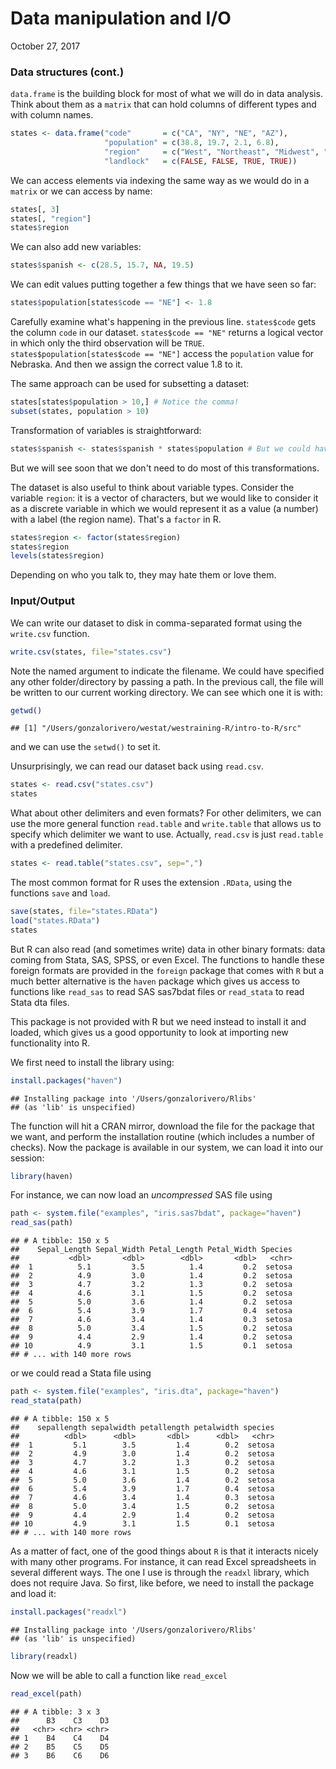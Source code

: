 Data manipulation and I/O
================
October 27, 2017

### Data structures (cont.)

`data.frame` is the building block for most of what we will do in data analysis. Think about them as a `matrix` that can hold columns of different types and with column names.

``` r
states <- data.frame("code"       = c("CA", "NY", "NE", "AZ"), 
                     "population" = c(38.8, 19.7, 2.1, 6.8), 
                     "region"     = c("West", "Northeast", "Midwest", "West"), 
                     "landlock"   = c(FALSE, FALSE, TRUE, TRUE))
```

We can access elements via indexing the same way as we would do in a `matrix` or we can access by name:

``` r
states[, 3] 
states[, "region"]
states$region
```

We can also add new variables:

``` r
states$spanish <- c(28.5, 15.7, NA, 19.5)
```

We can edit values putting together a few things that we have seen so far:

``` r
states$population[states$code == "NE"] <- 1.8
```

Carefully examine what's happening in the previous line. `states$code` gets the column `code` in our dataset. `states$code == "NE"` returns a logical vector in which only the third observation will be `TRUE`. `states$population[states$code == "NE"]` access the `population` value for Nebraska. And then we assign the correct value 1.8 to it.

The same approach can be used for subsetting a dataset:

``` r
states[states$population > 10,] # Notice the comma!
subset(states, population > 10)
```

Transformation of variables is straightforward:

``` r
states$spanish <- states$spanish * states$population # But we could have used a new variable
```

But we will see soon that we don't need to do most of this transformations.

The dataset is also useful to think about variable types. Consider the variable `region`: it is a vector of characters, but we would like to consider it as a discrete variable in which we would represent it as a value (a number) with a label (the region name). That's a `factor` in R.

``` r
states$region <- factor(states$region)
states$region
levels(states$region)
```

Depending on who you talk to, they may hate them or love them.

### Input/Output

We can write our dataset to disk in comma-separated format using the `write.csv` function.

``` r
write.csv(states, file="states.csv")
```

Note the named argument to indicate the filename. We could have specified any other folder/directory by passing a path. In the previous call, the file will be written to our current working directory. We can see which one it is with:

``` r
getwd()
```

    ## [1] "/Users/gonzalorivero/westat/westraining-R/intro-to-R/src"

and we can use the `setwd()` to set it.

Unsurprisingly, we can read our dataset back using `read.csv`.

``` r
states <- read.csv("states.csv")
states
```

What about other delimiters and even formats? For other delimiters, we can use the more general function `read.table` and `write.table` that allows us to specify which delimiter we want to use. Actually, `read.csv` is just `read.table` with a predefined delimiter.

``` r
states <- read.table("states.csv", sep=",")
```

The most common format for R uses the extension `.RData`, using the functions `save` and `load`.

``` r
save(states, file="states.RData")
load("states.RData")
states
```

But R can also read (and sometimes write) data in other binary formats: data coming from Stata, SAS, SPSS, or even Excel. The functions to handle these foreign formats are provided in the `foreign` package that comes with `R` but a much better alternative is the `haven` package which gives us access to functions like `read_sas` to read SAS sas7bdat files or `read_stata` to read Stata dta files.

This package is not provided with R but we need instead to install it and loaded, which gives us a good opportunity to look at importing new functionality into R.

We first need to install the library using:

``` r
install.packages("haven")
```

    ## Installing package into '/Users/gonzalorivero/Rlibs'
    ## (as 'lib' is unspecified)

The function will hit a CRAN mirror, download the file for the package that we want, and perform the installation routine (which includes a number of checks). Now the package is available in our system, we can load it into our session:

``` r
library(haven)
```

For instance, we can now load an *uncompressed* SAS file using

``` r
path <- system.file("examples", "iris.sas7bdat", package="haven")
read_sas(path)
```

    ## # A tibble: 150 x 5
    ##    Sepal_Length Sepal_Width Petal_Length Petal_Width Species
    ##           <dbl>       <dbl>        <dbl>       <dbl>   <chr>
    ##  1          5.1         3.5          1.4         0.2  setosa
    ##  2          4.9         3.0          1.4         0.2  setosa
    ##  3          4.7         3.2          1.3         0.2  setosa
    ##  4          4.6         3.1          1.5         0.2  setosa
    ##  5          5.0         3.6          1.4         0.2  setosa
    ##  6          5.4         3.9          1.7         0.4  setosa
    ##  7          4.6         3.4          1.4         0.3  setosa
    ##  8          5.0         3.4          1.5         0.2  setosa
    ##  9          4.4         2.9          1.4         0.2  setosa
    ## 10          4.9         3.1          1.5         0.1  setosa
    ## # ... with 140 more rows

or we could read a Stata file using

``` r
path <- system.file("examples", "iris.dta", package="haven")
read_stata(path)
```

    ## # A tibble: 150 x 5
    ##    sepallength sepalwidth petallength petalwidth species
    ##          <dbl>      <dbl>       <dbl>      <dbl>   <chr>
    ##  1         5.1        3.5         1.4        0.2  setosa
    ##  2         4.9        3.0         1.4        0.2  setosa
    ##  3         4.7        3.2         1.3        0.2  setosa
    ##  4         4.6        3.1         1.5        0.2  setosa
    ##  5         5.0        3.6         1.4        0.2  setosa
    ##  6         5.4        3.9         1.7        0.4  setosa
    ##  7         4.6        3.4         1.4        0.3  setosa
    ##  8         5.0        3.4         1.5        0.2  setosa
    ##  9         4.4        2.9         1.4        0.2  setosa
    ## 10         4.9        3.1         1.5        0.1  setosa
    ## # ... with 140 more rows

As a matter of fact, one of the good things about `R` is that it interacts nicely with many other programs. For instance, it can read Excel spreadsheets in several different ways. The one I use is through the `readxl` library, which does not require Java. So first, like before, we need to install the package and load it:

``` r
install.packages("readxl")
```

    ## Installing package into '/Users/gonzalorivero/Rlibs'
    ## (as 'lib' is unspecified)

``` r
library(readxl)
```

Now we will be able to call a function like `read_excel`

``` r
read_excel(path)
```

    ## # A tibble: 3 x 3
    ##      B3    C3    D3
    ##   <chr> <chr> <chr>
    ## 1    B4    C4    D4
    ## 2    B5    C5    D5
    ## 3    B6    C6    D6
